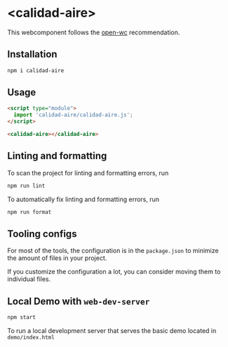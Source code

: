 # \<calidad-aire>

This webcomponent follows the [open-wc](https://github.com/open-wc/open-wc) recommendation.

## Installation

```bash
npm i calidad-aire
```

## Usage

```html
<script type="module">
  import 'calidad-aire/calidad-aire.js';
</script>

<calidad-aire></calidad-aire>
```

## Linting and formatting

To scan the project for linting and formatting errors, run

```bash
npm run lint
```

To automatically fix linting and formatting errors, run

```bash
npm run format
```


## Tooling configs

For most of the tools, the configuration is in the `package.json` to minimize the amount of files in your project.

If you customize the configuration a lot, you can consider moving them to individual files.

## Local Demo with `web-dev-server`

```bash
npm start
```

To run a local development server that serves the basic demo located in `demo/index.html`
